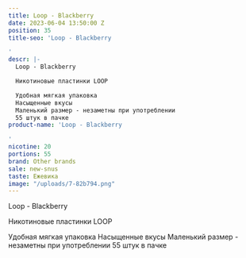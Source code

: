 ```yaml
---
title: Loop - Blackberry
date: 2023-06-04 13:50:00 Z
position: 35
title-seo: 'Loop - Blackberry

'
descr: |-
  Loop - Blackberry

  Никотиновые пластинки LOOP

  Удобная мягкая упаковка
  Насыщенные вкусы
  Маленький размер - незаметны при употреблении
  55 штук в пачке
product-name: 'Loop - Blackberry

'
nicotine: 20
portions: 55
brand: Other brands
sale: new-snus
taste: Ежевика
image: "/uploads/7-82b794.png"
---
```


Loop - Blackberry

Никотиновые пластинки LOOP

Удобная мягкая упаковка
Насыщенные вкусы
Маленький размер - незаметны при употреблении
55 штук в пачке